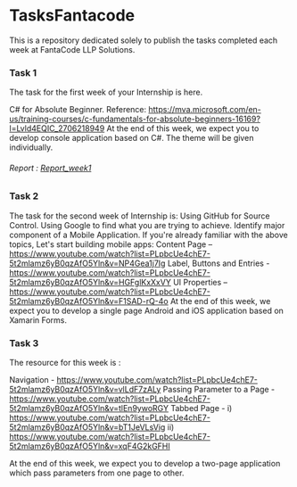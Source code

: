 # TasksFantacode

This is a repository dedicated solely to publish the tasks completed each week at FantaCode LLP Solutions.

### Task 1

The task for the first week of your Internship is here.

C# for Absolute Beginner.
Reference:  https://mva.microsoft.com/en-us/training-courses/c-fundamentals-for-absolute-beginners-16169?l=Lvld4EQIC_2706218949
At the end of this week, we expect you to develop console application based on C#. The theme will be given individually.


###### Report : [Report_week1](http://liyanafzl/TasksFantacode/Task1_Report_Liyana.docx)

### Task 2

The task for the second week of Internship is:
Using GitHub for Source Control.
Using Google to find what you are trying to achieve.
Identify major component of a Mobile Application.
If you're already familiar with the above topics, Let's start building mobile apps:
Content Page – https://www.youtube.com/watch?list=PLpbcUe4chE7-5t2mlamz6yB0qzAfO5Yln&v=NP4Gea1j7Ig
Label, Buttons and Entries - https://www.youtube.com/watch?list=PLpbcUe4chE7-5t2mlamz6yB0qzAfO5Yln&v=HGFglKxXxVY
UI Properties – https://www.youtube.com/watch?list=PLpbcUe4chE7-5t2mlamz6yB0qzAfO5Yln&v=F1SAD-rQ-4o
At the end of this week, we expect you to develop a single page Android and iOS application based on Xamarin Forms.


### Task 3

The resource for this week is :

Navigation - https://www.youtube.com/watch?list=PLpbcUe4chE7-5t2mlamz6yB0qzAfO5Yln&v=vlLdF7zALy
Passing Parameter to a Page - https://www.youtube.com/watch?list=PLpbcUe4chE7-5t2mlamz6yB0qzAfO5Yln&v=tlEn9ywoRGY
Tabbed Page - i) https://www.youtube.com/watch?list=PLpbcUe4chE7-5t2mlamz6yB0qzAfO5Yln&v=bT1JeVLsVig
                              ii) https://www.youtube.com/watch?list=PLpbcUe4chE7-5t2mlamz6yB0qzAfO5Yln&v=xqF4G2kGFHI

At the end of this week, we expect you to develop a two-page application which pass parameters from one page to other.
